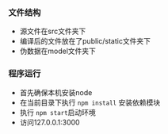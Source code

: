 ### 文件结构

- 源文件在src文件夹下
- 编译后的文件放在了public/static文件夹下
- 伪数据在model文件夹下

### 程序运行

- 首先确保本机安装node
- 在当前目录下执行 `npm install` 安装依赖模块
- 执行 `npm start`启动环境
- 访问127.0.0.1:3000
